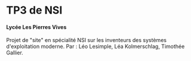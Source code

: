 # TP3 de NSI
#### Lycée Les Pierres Vives


Projet de "site" en spécialité NSI sur les inventeurs des systèmes d'exploitation moderne. 
Par : Léo Lesimple, Léa Kolmerschlag, Timothée Gallier.
